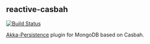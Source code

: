 ## reactive-casbah

[![Build Status](https://travis-ci.org/reactant/reactant-casbah.png)](https://travis-ci.org/reactant/reactant-casbah)

[Akka-Persistence](http://doc.akka.io/docs/akka/snapshot/scala/persistence.html) plugin for MongoDB based on Casbah.
